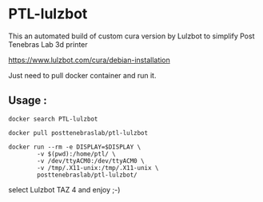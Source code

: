 # PTL-lulzbot

This an automated build of custom cura version by Lulzbot to simplify Post Tenebras Lab 3d printer

https://www.lulzbot.com/cura/debian-installation

Just need to pull docker container and run it.

## Usage :

    docker search PTL-lulzbot
    
    docker pull posttenebraslab/ptl-lulzbot
    
    docker run --rm -e DISPLAY=$DISPLAY \
            -v $(pwd):/home/ptl/ \
            -v /dev/ttyACM0:/dev/ttyACM0 \
            -v /tmp/.X11-unix:/tmp/.X11-unix \
            posttenebraslab/ptl-lulzbot/ 

select Lulzbot TAZ 4 and enjoy ;-)
